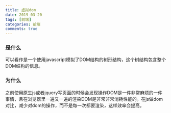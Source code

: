 ```yaml
---
title: 虚拟dom
date: 2019-03-20
tags: [前端]
categories: 前端
comments: true
---
```


### 是什么
可以看作是一个使用javascript模拟了DOM结构的树形结构，这个树结构包含整个DOM结构的信息。
### 为什么
之前使用原生js或者jquery写页面的时候会发现操作DOM是一件非常麻烦的一件事情，且在浏览器里一遍又一遍的渲染DOM是非常非常消耗性能的。在js做dom对比，减少对dom的操作，而不是每一次都要渲染，这样效率会提高。
